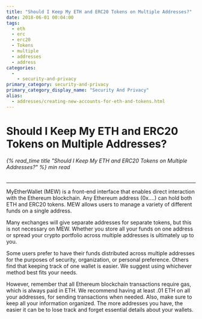 ```yaml
---
title: "Should I Keep My ETH and ERC20 Tokens on Multiple Addresses?"
date: 2018-06-01 00:04:00
tags:
  - eth
  - erc
  - erc20
  - Tokens
  - multiple
  - addresses
  - address
categories:
  - 
    - security-and-privacy
primary_category: security-and-privacy
primary_category_display_name: "Security And Privacy"
alias:
  - addresses/creating-new-accounts-for-eth-and-tokens.html
---
```


# __Should I Keep My ETH and ERC20 Tokens on Multiple Addresses?__
###### {% read_time title "Should I Keep My ETH and ERC20 Tokens on Multiple Addresses?" %} min read
***

MyEtherWallet (MEW) is a front-end interface that enables direct interaction with the Ethereum blockchain. Any Ethereum address (0x….) can hold both ETH and ERC20 tokens. MEW allows users to manage a variety of different funds on a single address.

Many exchanges will give separate addresses for separate tokens, but this is not necessary on MEW. Whether you store all your funds on one address or spread your crypto portfolio across multiple addresses is ultimately up to you.

Some users prefer to have their funds distributed across multiple addresses for the purposes of security, organization, or personal preference. Others find that keeping track of one wallet is easier. We suggest using whichever method best fits your needs.

However, remember that all Ethereum blockchain transactions require gas, which is always paid in ETH. We recommend having at least .01 ETH on all your addresses, for sending transactions when needed. Also, make sure to keep all your information organized. The more addresses you have, the easier it can be to lose track and forget essential details about your wallets.
